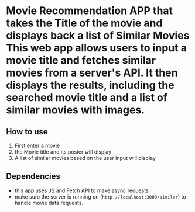 # Movie Recommendation APP that takes the Title of the movie and displays back a list of Similar Movies This web app allows users to input a movie title and fetches similar movies from a server's API. It then displays the results, including the searched movie title and a list of similar movies with images.

## How to use

1. First enter a movie
2. the Movie title and its poster will display
3. A list of similar movies based on the user input will display

## Dependencies

- this app uses JS and Fetch API to make async requests
- make sure the server is running on (`http://localhost:3000/similar`) to handle movie data requests.
